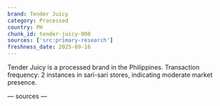 ```yaml
---
brand: Tender Juicy
category: Processed
country: PH
chunk_id: tender-juicy-000
sources: ['src:primary-research']
freshness_date: 2025-09-16
---
```


Tender Juicy is a processed brand in the Philippines. Transaction frequency: 2 instances in sari-sari stores, indicating moderate market presence.

— sources —
